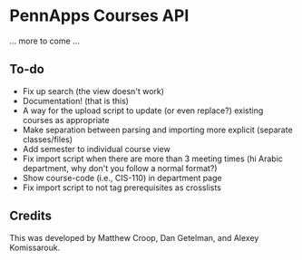 PennApps Courses API
====================

... more to come ...

To-do
-----
* Fix up search (the view doesn't work)
* Documentation! (that is this)
* A way for the upload script to update (or even replace?) existing courses as appropriate
* Make separation between parsing and importing more explicit (separate classes/files)
* Add semester to individual course view
* Fix import script when there are more than 3 meeting times (hi Arabic department, why don't you follow a normal format?)
* Show course-code (i.e., CIS-110) in department page 
* Fix import script to not tag prerequisites as crosslists


Credits
-------
This was developed by Matthew Croop, Dan Getelman, and Alexey Komissarouk.
